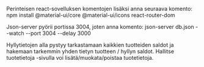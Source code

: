 Perinteisen react-sovelluksen komentojen lisäksi anna seuraava komento:
npm install @material-ui/core @material-ui/icons react-router-dom

Json-server pyörii portissa 3004, joten anna komento:
json-server db.json --watch --port 3004 --delay 3000

Hyllytietojen alla pystyy tarkastamaan kaikkien tuotteiden saldot ja hakemaan tarkemmin yhden tietyn tuotteen / hyllyn saldot. 
Hallitse tuotetietoja -sivulla voi lisätä/muokata/poistaa tuotetietoja. 